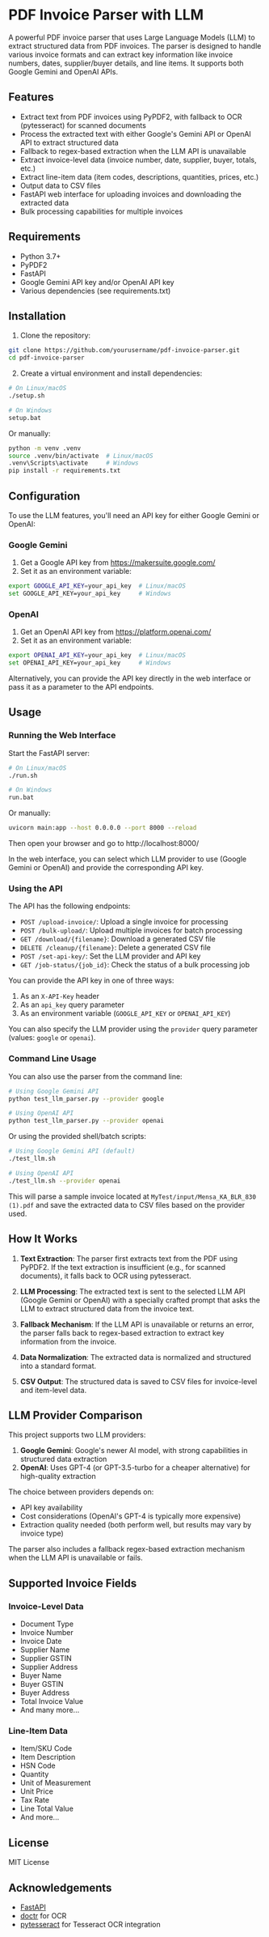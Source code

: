 # PDF Invoice Parser with LLM

A powerful PDF invoice parser that uses Large Language Models (LLM) to extract structured data from PDF invoices. The parser is designed to handle various invoice formats and can extract key information like invoice numbers, dates, supplier/buyer details, and line items. It supports both Google Gemini and OpenAI APIs.

## Features

- Extract text from PDF invoices using PyPDF2, with fallback to OCR (pytesseract) for scanned documents
- Process the extracted text with either Google's Gemini API or OpenAI API to extract structured data
- Fallback to regex-based extraction when the LLM API is unavailable
- Extract invoice-level data (invoice number, date, supplier, buyer, totals, etc.)
- Extract line-item data (item codes, descriptions, quantities, prices, etc.)
- Output data to CSV files
- FastAPI web interface for uploading invoices and downloading the extracted data
- Bulk processing capabilities for multiple invoices

## Requirements

- Python 3.7+
- PyPDF2
- FastAPI
- Google Gemini API key and/or OpenAI API key
- Various dependencies (see requirements.txt)

## Installation

1. Clone the repository:
```bash
git clone https://github.com/yourusername/pdf-invoice-parser.git
cd pdf-invoice-parser
```

2. Create a virtual environment and install dependencies:
```bash
# On Linux/macOS
./setup.sh

# On Windows
setup.bat
```

Or manually:
```bash
python -m venv .venv
source .venv/bin/activate  # Linux/macOS
.venv\Scripts\activate     # Windows
pip install -r requirements.txt
```

## Configuration

To use the LLM features, you'll need an API key for either Google Gemini or OpenAI:

### Google Gemini

1. Get a Google API key from https://makersuite.google.com/
2. Set it as an environment variable:
```bash
export GOOGLE_API_KEY=your_api_key  # Linux/macOS
set GOOGLE_API_KEY=your_api_key     # Windows
```

### OpenAI

1. Get an OpenAI API key from https://platform.openai.com/
2. Set it as an environment variable:
```bash
export OPENAI_API_KEY=your_api_key  # Linux/macOS
set OPENAI_API_KEY=your_api_key     # Windows
```

Alternatively, you can provide the API key directly in the web interface or pass it as a parameter to the API endpoints.

## Usage

### Running the Web Interface

Start the FastAPI server:
```bash
# On Linux/macOS
./run.sh

# On Windows
run.bat
```

Or manually:
```bash
uvicorn main:app --host 0.0.0.0 --port 8000 --reload
```

Then open your browser and go to http://localhost:8000/

In the web interface, you can select which LLM provider to use (Google Gemini or OpenAI) and provide the corresponding API key.

### Using the API

The API has the following endpoints:

- `POST /upload-invoice/`: Upload a single invoice for processing
- `POST /bulk-upload/`: Upload multiple invoices for batch processing
- `GET /download/{filename}`: Download a generated CSV file
- `DELETE /cleanup/{filename}`: Delete a generated CSV file
- `POST /set-api-key/`: Set the LLM provider and API key
- `GET /job-status/{job_id}`: Check the status of a bulk processing job

You can provide the API key in one of three ways:
1. As an `X-API-Key` header
2. As an `api_key` query parameter
3. As an environment variable (`GOOGLE_API_KEY` or `OPENAI_API_KEY`)

You can also specify the LLM provider using the `provider` query parameter (values: `google` or `openai`).

### Command Line Usage

You can also use the parser from the command line:

```bash
# Using Google Gemini API
python test_llm_parser.py --provider google

# Using OpenAI API
python test_llm_parser.py --provider openai
```

Or using the provided shell/batch scripts:

```bash
# Using Google Gemini API (default)
./test_llm.sh

# Using OpenAI API
./test_llm.sh --provider openai
```

This will parse a sample invoice located at `MyTest/input/Mensa_KA_BLR_830 (1).pdf` and save the extracted data to CSV files based on the provider used.

## How It Works

1. **Text Extraction**: The parser first extracts text from the PDF using PyPDF2. If the text extraction is insufficient (e.g., for scanned documents), it falls back to OCR using pytesseract.

2. **LLM Processing**: The extracted text is sent to the selected LLM API (Google Gemini or OpenAI) with a specially crafted prompt that asks the LLM to extract structured data from the invoice text.

3. **Fallback Mechanism**: If the LLM API is unavailable or returns an error, the parser falls back to regex-based extraction to extract key information from the invoice.

4. **Data Normalization**: The extracted data is normalized and structured into a standard format.

5. **CSV Output**: The structured data is saved to CSV files for invoice-level and item-level data.

## LLM Provider Comparison

This project supports two LLM providers:

1. **Google Gemini**: Google's newer AI model, with strong capabilities in structured data extraction
2. **OpenAI**: Uses GPT-4 (or GPT-3.5-turbo for a cheaper alternative) for high-quality extraction

The choice between providers depends on:
- API key availability
- Cost considerations (OpenAI's GPT-4 is typically more expensive)
- Extraction quality needed (both perform well, but results may vary by invoice type)

The parser also includes a fallback regex-based extraction mechanism when the LLM API is unavailable or fails.

## Supported Invoice Fields

### Invoice-Level Data
- Document Type
- Invoice Number
- Invoice Date
- Supplier Name
- Supplier GSTIN
- Supplier Address
- Buyer Name
- Buyer GSTIN
- Buyer Address
- Total Invoice Value
- And many more...

### Line-Item Data
- Item/SKU Code
- Item Description
- HSN Code
- Quantity
- Unit of Measurement
- Unit Price
- Tax Rate
- Line Total Value
- And more...

## License

MIT License

## Acknowledgements

- [FastAPI](https://fastapi.tiangolo.com/)
- [doctr](https://github.com/mindee/doctr) for OCR
- [pytesseract](https://github.com/madmaze/pytesseract) for Tesseract OCR integration 